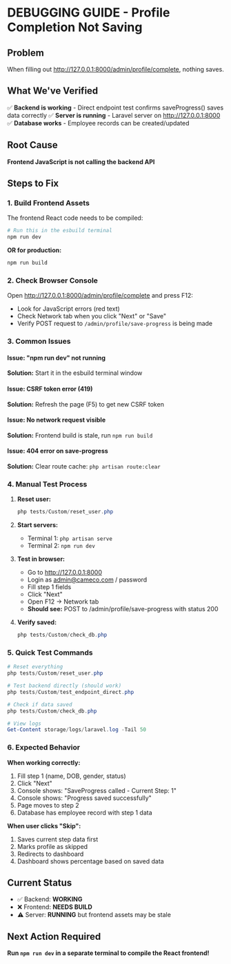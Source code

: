 # DEBUGGING GUIDE - Profile Completion Not Saving

## Problem
When filling out http://127.0.0.1:8000/admin/profile/complete, nothing saves.

## What We've Verified
✅ **Backend is working** - Direct endpoint test confirms saveProgress() saves data correctly
✅ **Server is running** - Laravel server on http://127.0.0.1:8000
✅ **Database works** - Employee records can be created/updated

## Root Cause
**Frontend JavaScript is not calling the backend API**

## Steps to Fix

### 1. Build Frontend Assets
The frontend React code needs to be compiled:

```powershell
# Run this in the esbuild terminal
npm run dev
```

**OR for production:**
```powershell
npm run build
```

### 2. Check Browser Console
Open http://127.0.0.1:8000/admin/profile/complete and press F12:
- Look for JavaScript errors (red text)
- Check Network tab when you click "Next" or "Save"
- Verify POST request to `/admin/profile/save-progress` is being made

### 3. Common Issues

#### Issue: "npm run dev" not running
**Solution:** Start it in the esbuild terminal window

#### Issue: CSRF token error (419)
**Solution:** Refresh the page (F5) to get new CSRF token

#### Issue: No network request visible
**Solution:** Frontend build is stale, run `npm run build`

#### Issue: 404 error on save-progress
**Solution:** Clear route cache: `php artisan route:clear`

### 4. Manual Test Process

1. **Reset user:**
   ```powershell
   php tests/Custom/reset_user.php
   ```

2. **Start servers:**
   - Terminal 1: `php artisan serve` 
   - Terminal 2: `npm run dev`

3. **Test in browser:**
   - Go to http://127.0.0.1:8000
   - Login as admin@cameco.com / password
   - Fill step 1 fields
   - Click "Next"
   - Open F12 → Network tab
   - **Should see:** POST to /admin/profile/save-progress with status 200

4. **Verify saved:**
   ```powershell
   php tests/Custom/check_db.php
   ```

### 5. Quick Test Commands

```powershell
# Reset everything
php tests/Custom/reset_user.php

# Test backend directly (should work)
php tests/Custom/test_endpoint_direct.php

# Check if data saved
php tests/Custom/check_db.php

# View logs
Get-Content storage/logs/laravel.log -Tail 50
```

### 6. Expected Behavior

**When working correctly:**
1. Fill step 1 (name, DOB, gender, status)
2. Click "Next"
3. Console shows: "SaveProgress called - Current Step: 1"
4. Console shows: "Progress saved successfully"
5. Page moves to step 2
6. Database has employee record with step 1 data

**When user clicks "Skip":**
1. Saves current step data first
2. Marks profile as skipped
3. Redirects to dashboard
4. Dashboard shows percentage based on saved data

## Current Status
- ✅ Backend: **WORKING**
- ❌ Frontend: **NEEDS BUILD** 
- ⚠️ Server: **RUNNING** but frontend assets may be stale

## Next Action Required
**Run `npm run dev` in a separate terminal to compile the React frontend!**
